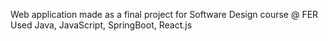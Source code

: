 Web application made as a final project for Software Design course @ FER
Used Java, JavaScript, SpringBoot, React.js
